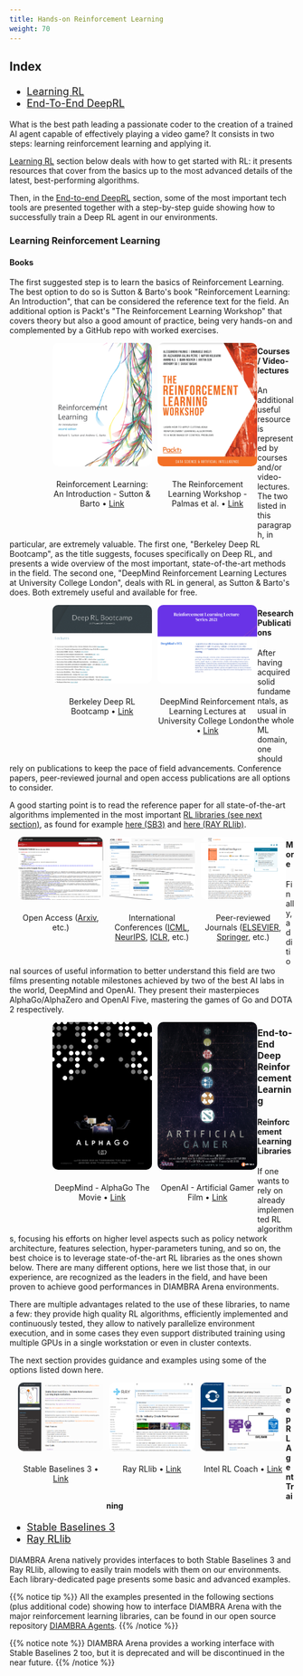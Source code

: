 ```yaml
---
title: Hands-on Reinforcement Learning
weight: 70
---
```


<div style="font-size:1.125rem;">

### Index

- <a href="./#learning-reinforcement-learning">Learning RL</a>
- <a href="./#end-to-end-deep-reinforcement-learning">End-To-End DeepRL</a>

</div>

What is the best path leading a passionate coder to the creation of a trained AI agent capable of effectively playing a video game? It consists in two steps: learning reinforcement learning and applying it.

[Learning RL](./learningrl) section below deals with how to get started with RL: it presents resources that cover from the basics up to the most advanced details of the latest, best-performing algorithms.

Then, in the [End-to-end DeepRL](./endtoenddeeprl) section, some of the most important tech tools are presented together with a step-by-step guide showing how to successfully train a Deep RL agent in our environments.

### Learning Reinforcement Learning

#### Books

The first suggested step is to learn the basics of Reinforcement Learning. The best option to do so is Sutton & Barto's book "Reinforcement Learning: An Introduction", that can be considered the reference text for the field. An additional option is Packt's "The Reinforcement Learning Workshop" that covers theory but also a good amount of practice, being very hands-on and complemented by a GitHub repo with worked exercises.

<div>
  <figure style="margin-top:0px;margin-bottom:40px; margin-right:1%; margin-left:15%; float:left; width:35.0%">
   <img style="margin-bottom: 20px; border-radius: 10px;" src="../../images/deepRlTraining/books_rlintro.png"/>
   <figcaption align="middle">Reinforcement Learning: An Introduction - Sutton & Barto • <a href="https://mitpress.mit.edu/books/reinforcement-learning-second-edition" target="_blank">Link</a></figcaption>
  </figure>
  <figure style="margin-top:0px;margin-bottom:40px; margin-right:auto; margin-left:1%; float:left; width:35.0%;">
   <img style="margin-bottom: 20px; border-radius: 10px;" src="../../images/deepRlTraining/books_rlworkshop.png"/>
   <figcaption align="middle">The Reinforcement Learning Workshop - Palmas et al. • <a href="https://www.packtpub.com/product/the-reinforcement-learning-workshop/9781800200456" target="_blank">Link</a></figcaption>
  </figure>
</div>

#### Courses / Video-lectures

An additional useful resource is represented by courses and/or video-lectures. The two listed in this paragraph, in particular, are extremely valuable. The first one, "Berkeley Deep RL Bootcamp", as the title suggests, focuses specifically on Deep RL, and presents a wide overview of the most important, state-of-the-art methods in the field. The second one, "DeepMind Reinforcement Learning Lectures at University College London", deals with RL in general, as Sutton & Barto's does. Both extremely useful and available for free.

<div>
  <figure style="margin-top:0px;margin-bottom:40px; margin-right:1%; margin-left:15%; float:left; width:35.0%">
   <img style="margin-bottom: 20px; border-radius: 10px;" src="../../images/deepRlTraining/courses_deepRlBoot.png"/>
   <figcaption align="middle">Berkeley Deep RL Bootcamp • <a href="https://sites.google.com/view/deep-rl-bootcamp/lectures" target="_blank">Link</a></figcaption>
  </figure>
  <figure style="margin-top:0px;margin-bottom:40px; margin-right:auto; margin-left:1%; float:left; width:35.0%;">
   <img style="margin-bottom: 20px; border-radius: 10px;" src="../../images/deepRlTraining/courses_deepminducl.png"/>
   <figcaption align="middle">DeepMind Reinforcement Learning Lectures at University College London • <a href="https://www.deepmind.com/learning-resources/reinforcement-learning-lecture-series-2021" target="_blank">Link</a></figcaption>
  </figure>
</div>

#### Research Publications

After having acquired solid fundamentals, as usual in the whole ML domain, one should rely on publications to keep the pace of field advancements. Conference papers, peer-reviewed journal and open access publications are all options to consider.

A good starting point is to read the reference paper for all state-of-the-art algorithms implemented in the most important [RL libraries (see next section)](/deeprltraining/endtoendtraining/#rl-libraries), as found for example <a href="https://stable-baselines3.readthedocs.io/en/master/guide/algos.html" target="_blank">here (SB3)</a> and <a href="https://docs.ray.io/en/latest/rllib/rllib-algorithms.html" target="_blank">here (RAY RLlib)</a>.

<div>
  <figure style="margin-top:0px;margin-bottom:40px; margin-right:1%; margin-left:3%; float:left; width:30.0%">
   <img style="margin-bottom: 20px; border-radius: 10px;" src="../../images/deepRlTraining/papers_arxiv.png"/>
   <figcaption align="middle">Open Access (<a href="https://arxiv.org/search/cs" target="_blank">Arxiv</a>, etc.)</figcaption>
  </figure>
  <figure style="margin-top:0px;margin-bottom:40px; margin-right:1%; margin-left:1%; float:left; width:30.0%;">
   <img style="margin-bottom: 20px; border-radius: 10px;" src="../../images/deepRlTraining/papers_conferences.png"/>
   <figcaption align="middle">International Conferences (<a href="https://icml.cc/" target="_blank">ICML</a>, <a href="https://nips.cc/" target="_blank">NeurIPS</a>, <a href="https://iclr.cc/" target="_blank">ICLR</a>, etc.)</figcaption>
  </figure>
  <figure style="margin-top:0px;margin-bottom:40px; margin-right:auto; margin-left:1%; float:left; width:30.0%;">
   <img style="margin-bottom: 20px; border-radius: 10px;" src="../../images/deepRlTraining/papers_journals.png"/>
   <figcaption align="middle">Peer-reviewed Journals (<a href="https://www.journals.elsevier.com/artificial-intelligence" target="_blank">ELSEVIER</a>, <a href="https://www.springer.com/journal/10458" target="_blank">Springer</a>, etc.)</figcaption>
  </figure>
</div>

#### More

Finally, additional sources of useful information to better understand this field are two films presenting notable milestones achieved by two of the best AI labs in the world, DeepMind and OpenAI. They present their masterpieces AlphaGo/AlphaZero and OpenAI Five, mastering the games of Go and DOTA 2 respectively.

<div>
  <figure style="margin-top:0px;margin-bottom:40px; margin-right:1%; margin-left:15%; float:left; width:35.0%">
   <img style="margin-bottom: 20px; border-radius: 10px;" src="../../images/deepRlTraining/film_alphago.png"/>
   <figcaption align="middle">DeepMind - AlphaGo The Movie • <a href="https://www.youtube.com/watch?v=WXuK6gekU1Y" target="_blank">Link</a></figcaption>
  </figure>
  <figure style="margin-top:0px;margin-bottom:40px; margin-right:auto; margin-left:1%; float:left; width:35.0%">
   <img style="margin-bottom: 20px; border-radius: 10px;" src="../../images/deepRlTraining/film_artificialGamer.jpg"/>
   <figcaption align="middle">OpenAI - Artificial Gamer Film • <a href="https://youtu.be/J0KPNpro2J8?t=1211" target="_blank">Link</a></figcaption>
  </figure>
</div>

### End-to-End Deep Reinforcement Learning

#### Reinforcement Learning Libraries

If one wants to rely on already implemented RL algorithms, focusing his efforts on higher level aspects such as policy network architecture, features selection, hyper-parameters tuning, and so on, the best choice is to leverage state-of-the-art RL libraries as the ones shown below. There are many different options, here we list those that, in our experience, are recognized as the leaders in the field, and have been proven to achieve good performances in DIAMBRA Arena environments.

There are multiple advantages related to the use of these libraries, to name a few: they provide high quality RL algorithms, efficiently implemented and continuously tested, they allow to natively parallelize environment execution, and in some cases they even support distributed training using multiple GPUs in a single workstation or even in cluster contexts.

The next section provides guidance and examples using some of the options listed down here.

<div>
  <figure style="margin-top:0px;margin-bottom:40px; margin-right:1%; margin-left:3%; float:left; width:30.0%">
   <img style="margin-bottom: 20px; border-radius: 10px;" src="../../images/deepRlTraining/lib_sb3.png"/>
   <figcaption align="middle">Stable Baselines 3 • <a href="https://stable-baselines3.readthedocs.io/en/master/" target="_blank">Link</a></figcaption>
  </figure>
  <figure style="margin-top:0px;margin-bottom:40px; margin-right:1%; margin-left:1%; float:left; width:30.0%;">
   <img style="margin-bottom: 20px; border-radius: 10px;" src="../../images/deepRlTraining/lib_rayrllib.png"/>
   <figcaption align="middle">Ray RLlib • <a href="https://docs.ray.io/en/latest/rllib/index.html" target="_blank">Link</a></figcaption>
  </figure>
  <figure style="margin-top:0px;margin-bottom:40px; margin-right:auto; margin-left:1%; float:left; width:30.0%;">
   <img style="margin-bottom: 20px; border-radius: 10px;" src="../../images/deepRlTraining/lib_rlcoach.png"/>
   <figcaption align="middle">Intel RL Coach • <a href="https://intellabs.github.io/coach/" target="_blank">Link</a></figcaption>
  </figure>
</div>

#### DeepRL Agent Training

<div style="font-size:1.125rem;">

- <a href="./stablebaselines3/">Stable Baselines 3</a>
- <a href="./rayrllib/">Ray RLlib</a>

</div>

DIAMBRA Arena natively provides interfaces to both Stable Baselines 3 and Ray RLlib, allowing to easily train models with them on our environments. Each library-dedicated page presents some basic and advanced examples.

{{% notice tip %}}
All the examples presented in the following sections (plus additional code) showing how to interface DIAMBRA Arena with the major reinforcement learning libraries, can be found in our open source repository <a href="https://github.com/diambra/agents" target="_blank">DIAMBRA Agents</a>.</span>
{{% /notice %}}

{{% notice note %}}
DIAMBRA Arena provides a working interface with Stable Baselines 2 too, but it is deprecated and will be discontinued in the near future.
{{% /notice %}}

